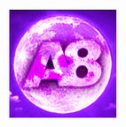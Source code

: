 [![Promo video](unknown.png)](www.youtube.com%2Fchannel%2FUCpuQaNK5h7RWjNjfwVuRjhA&usg=AOvVaw2YXAKiLh1xcwXGk_YnMsyQ "Promo video")
